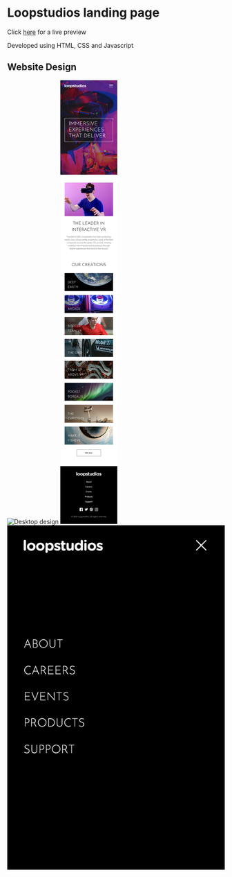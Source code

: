 # Loopstudios landing page

Click [here](https://landing-loopstudios.netlify.app/) for a live preview

Developed using HTML, CSS and Javascript

## Website Design

![Desktop design](design/desktop.png "Desktop design")
![Mobile design with menu closed](design/mobilemenuclosed.png "Mobile design with menu closed")
![Mobile design with menu open](design/mobilemenuopen.png "Mobile design with menu open")
